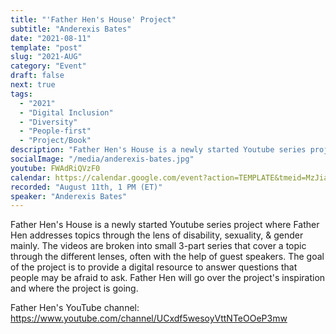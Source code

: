 ```yaml
---
title: "'Father Hen's House' Project"
subtitle: "Anderexis Bates"
date: "2021-08-11"
template: "post"
slug: "2021-AUG"
category: "Event"
draft: false
next: true
tags:
  - "2021"
  - "Digital Inclusion"
  - "Diversity"
  - "People-first"
  - "Project/Book"
description: "Father Hen's House is a newly started Youtube series project where Father Hen addresses topics through the lens of disability, sexuality, & gender mainly. The videos are broken into small 3-part series that cover a topic through the different lenses, often with the help of guest speakers. The goal of the project is to provide a digital resource to answer questions that people may be afraid to ask. Father Hen will go over the project's inspiration and where the project is going. "
socialImage: "/media/anderexis-bates.jpg"
youtube: FWAdRiQVzF0
calendar: https://calendar.google.com/event?action=TEMPLATE&tmeid=MzJiaTAzYmF0aW92aGoxNXFyZTRoMjBrdTkgYWNjZXNzaWJpbGl0eXRhbGtzQG0&tmsrc=accessibilitytalks%40gmail.com
recorded: "August 11th, 1 PM (ET)"
speaker: "Anderexis Bates"
---
```

Father Hen's House is a newly started Youtube series project where Father Hen addresses topics through the lens of disability, sexuality, & gender mainly.
The videos are broken into small 3-part series that cover a topic through the different lenses, often with the help of guest speakers. The goal of the project is to provide a digital resource to answer questions that people may be afraid to ask. Father Hen will go over the project's inspiration and where the project is going.

Father Hen's YouTube channel:
https://www.youtube.com/channel/UCxdf5wesoyVttNTeOOeP3mw
